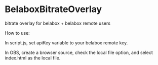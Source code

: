 # BelaboxBitrateOverlay
bitrate overlay for belabox + belabox remote users

How to use:

In script.js, set apiKey variable to your belabox remote key.

In OBS, create a browser source, check the local file option, and select index.html as the local file.
